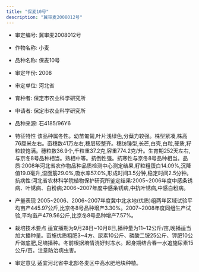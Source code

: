 ```yaml
---
title: "保麦10号"
description: "冀审麦2008012号"
---
```

* 审定编号:  冀审麦2008012号

*  作物名称:  小麦

*  品种名称:  保麦10号

*  审定年份:  2008

*  审定单位:  河北省

* 育种者:  保定市农业科学研究所

*  申请者:  保定市农业科学研究所

*  品种来源:  石4185/96Y6

*  特征特性
该品种属冬性。幼苗匍匐,叶片浅绿色,分蘖力较强。株型紧凑,株高76厘米左右。亩穗数41万左右,穗层较整齐。穗纺锤型,长芒,白壳,白粒,硬质,籽粒较饱满。穗粒数36.9个,千粒重37.2克,容重774.2克/升。生育期252天左右,与京冬8号品种相当。熟相中等。抗倒性强。抗寒性与京冬8号品种相当。品质:2008年河北省农作物品种品质检测中心测定结果,籽粒粗蛋白14.09%,沉降值19.0毫升,湿面筋29.0%,吸水率57.0%,形成时间3.5分钟,稳定时间2.5分钟。抗病性:河北省农林科学院植物保护研究所鉴定结果:2005~2006年度中感条锈病、叶锈病、白粉病;2006~2007年度中感条锈病,中抗叶锈病,中感白粉病。

*  产量表现
2005~2006、2006~2007年度冀中北水地(优质)组两年区域试验平均亩产445.97公斤,比京冬8号品种增产3.30%。2007~2008年度同组生产试验,平均亩产479.56公斤,比京冬8号品种增产7.57%。

*  栽培技术要点
适宜播期为9月28日~10月8日,播种量为11~12公斤/亩,晚播适当加大播种量。亩施优质粗肥3~4方、尿素10公斤、磷酸二铵25公斤、钾肥10公斤做底肥,足墒播种。冬前根据墒情浇好封冻水。起身期结合春一水追施尿素15公斤/亩。注意防治病虫害。

*  审定意见
适宜河北省中北部冬麦区中高水肥地块种植。
